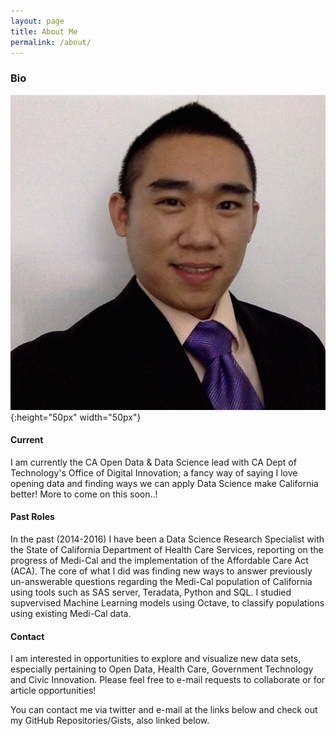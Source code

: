 ```yaml
---
layout: page
title: About Me
permalink: /about/
---
```


### Bio 

![hs](/assets/hs.jpg){:height="50px" width="50px"}

#### Current

I am currently the CA Open Data & Data Science lead with CA Dept of Technology's Office of Digital Innovation; a fancy way of saying I love opening data and finding ways we can apply Data Science make California better! More to come on this soon..!

#### Past Roles

In the past (2014-2016) I have been a Data Science Research Specialist with the State of California Department of Health Care Services, reporting on the progress of Medi-Cal and the implementation of the Affordable Care Act (ACA). The core of what I did was finding new ways to answer previously un-answerable questions regarding the Medi-Cal population of California using tools such as SAS server, Teradata, Python and SQL. I studied supvervised Machine Learning models using Octave, to classify populations using existing Medi-Cal data.

#### Contact

I am interested in opportunities to explore and visualize new data sets, especially pertaining to Open Data, Health Care, Government Technology and Civic Innovation.  Please feel free to e-mail requests to collaborate or for article opportunities!

You can contact me via twitter and e-mail at the links below and check out my GitHub Repositories/Gists, also linked below.